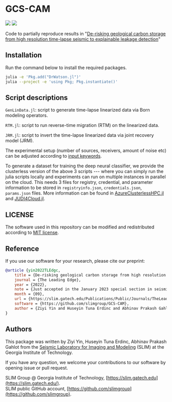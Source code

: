 # GCS-CAM

[![][license-img]][license-status] [![][zenodo-img]][zenodo-status]

Code to partially reproduce results in "[De-risking geological carbon storage from high resolution time-lapse seismic to explainable leakage detection](https://slim.gatech.edu/content/de-risking-geological-carbon-storage-high-resolution-time-lapse-seismic-explainable-leakage)"

## Installation

Run the command below to install the required packages.

```bash
julia -e 'Pkg.add("DrWatson.jl")'
julia --project -e 'using Pkg; Pkg.instantiate()'
```

## Script descriptions

`GenLinData.jl`: script to generate time-lapse linearized data via Born modeling operators.

`RTM.jl`: script to run reverse-time migration (RTM) on the linearized data.

`JRM.jl`: script to invert the time-lapse linearized data via joint recovery model (JRM).

The experimental setup (number of sources, receivers, amount of noise etc) can be adjusted according to [input keywords](https://github.com/slimgroup/GCS-CAM/blob/main/src/utils.jl).

To generate a dataset for training the deep neural classifier, we provide the clusterless version of the above 3 scripts --- where you can simply run the julia scripts locally and experiments can run on multiple instances in parallel on the cloud. This needs 3 files for registry, credential, and parameter information to be stored in `registryinfo.json`, `credentials.json`, `params.json` files. More information can be found in [AzureClusterlessHPC.jl](https://github.com/microsoft/AzureClusterlessHPC.jl) and [JUDI4Cloud.jl](https://github.com/slimgroup/JUDI4Cloud.jl).

## LICENSE

The software used in this repository can be modified and redistributed according to [MIT license](https://github.com/slimgroup/GCS-CAM/blob/main/LICENSE).

## Reference

If you use our software for your research, please cite our preprint:

```bibtex
@article {yin2022TLEdgc,
	title = {De-risking geological carbon storage from high resolution time-lapse seismic to explainable leakage detection},
	journal = {The Leading Edge},
	year = {2022},
	note = {Just accepted in the January 2023 special section in seismic resolution},
	month = {09},
	url = {https://slim.gatech.edu/Publications/Public/Journals/TheLeadingEdge/2022/yin2022TLEdgc/paper.html},
	software = {https://github.com/slimgroup/GCS-CAM},
	author = {Ziyi Yin and Huseyin Tuna Erdinc and Abhinav Prakash Gahlot and Mathias Louboutin and Felix J. Herrmann}
}
```

## Authors

This package was written by Ziyi Yin, Huseyin Tuna Erdinc, Abhinav Prakash Gahlot from the [Seismic Laboratory for Imaging and Modeling](https://slim.gatech.edu/) (SLIM) at the Georgia Institute of Technology.

If you have any question, we welcome your contributions to our software by opening issue or pull request.

SLIM Group @ Georgia Institute of Technology, [https://slim.gatech.edu](https://slim.gatech.edu/).      
SLIM public GitHub account, [https://github.com/slimgroup](https://github.com/slimgroup).    

[license-status]:LICENSE
[zenodo-status]:https://doi.org/10.5281/zenodo.7222318
[license-img]:http://img.shields.io/badge/license-MIT-brightgreen.svg?style=flat?style=plastic
[zenodo-img]:https://zenodo.org/badge/DOI/10.5281/zenodo.3878711.svg?style=plastic